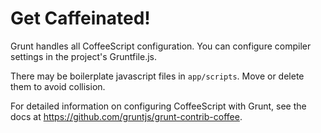 # Get Caffeinated!

Grunt handles all CoffeeScript configuration. You can configure compiler 
settings in the project's Gruntfile.js.

There may be boilerplate javascript files in `app/scripts`. Move or delete 
them to avoid collision.

For detailed information on configuring CoffeeScript with Grunt, see the docs 
at https://github.com/gruntjs/grunt-contrib-coffee.

